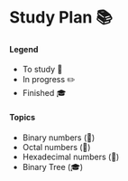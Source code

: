 
# Study Plan :books:

#### Legend

- To study :dart:
- In progress :pencil2:
- Finished :mortar_board:

#### Topics

- Binary numbers (:dart:)
- Octal numbers (:dart:)
- Hexadecimal numbers (:dart:)
- Binary Tree (:mortar_board:)

